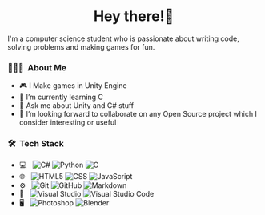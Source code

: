 <h1 align="center">Hey there!👋 </h1>

I'm a computer science student who is passionate about writing code, solving problems and making games for fun.

<h3> 👨🏻‍💻 &nbsp;About Me </h3>

- 🎮 I Make games in Unity Engine
- 🌱 I’m currently learning C
- 💬 Ask me about Unity and C# stuff
- 👯 I’m looking forward to collaborate on any Open Source project which I consider interesting or useful

<h3> 🛠 &nbsp;Tech Stack</h3>

- 💻 &nbsp;
  ![C#](https://img.shields.io/badge/-Csharp-333333?style=flat&logo=csharp)
  ![Python](https://img.shields.io/badge/-Python-333333?style=flat&logo=python)
  ![C](https://img.shields.io/badge/-C-333333?style=flat&logo=C%2B%2B&logoColor=00599C)
- 🌐 &nbsp;
  ![HTML5](https://img.shields.io/badge/-HTML5-333333?style=flat&logo=HTML5)
  ![CSS](https://img.shields.io/badge/-CSS-333333?style=flat&logo=CSS3&logoColor=1572B6)
  ![JavaScript](https://img.shields.io/badge/-JavaScript-333333?style=flat&logo=javascript)
- ⚙️ &nbsp;
  ![Git](https://img.shields.io/badge/-Git-333333?style=flat&logo=git)
  ![GitHub](https://img.shields.io/badge/-GitHub-333333?style=flat&logo=github)
  ![Markdown](https://img.shields.io/badge/-Markdown-333333?style=flat&logo=markdown)
- 🔧 &nbsp;
  ![Visual Studio](https://img.shields.io/badge/-Visual%20Studio-333333?style=flat&logo=visual-studio&logoColor=8300cf)
  ![Visual Studio Code](https://img.shields.io/badge/-Visual%20Studio%20Code-333333?style=flat&logo=visual-studio-code&logoColor=007ACC)
- 🖥 &nbsp;
  ![Photoshop](https://img.shields.io/badge/-Photoshop-333333?style=flat&logo=adobe-photoshop)
  ![Blender](https://img.shields.io/badge/-Blender-333333?style=flat&logo=blender)
<!--
**ookii-tsuki/ookii-tsuki** is a ✨ _special_ ✨ repository because its `README.md` (this file) appears on your GitHub profile.

Here are some ideas to get you started:

- 🎮 I Make games in Unity Engine
- 🌱 I’m currently learning C
- 💬 Ask me about Unity and C# stuff
- 👯 I’m looking forward to collaborate on any Open Source project which I consider interesting or useful
- 📫 How to reach me: ...
-->
